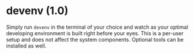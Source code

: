 # devenv (1.0)

Simply run `devenv` in the terminal of your choice and watch as your optimal developing environment is built right before your eyes. This is a per-user setup and does not affect the system components. Optional tools can be installed as well.
